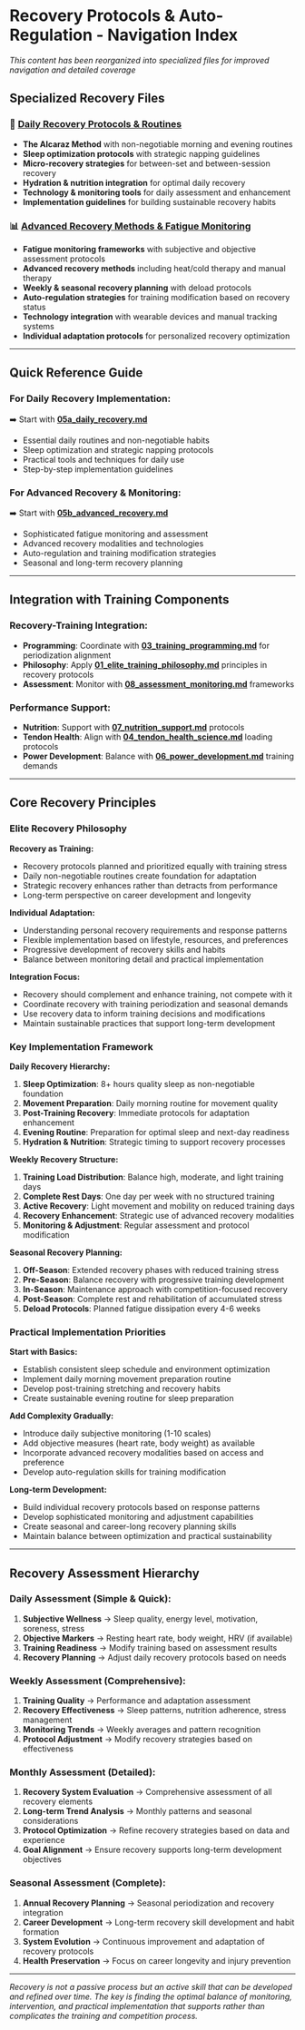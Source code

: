 # Recovery Protocols & Auto-Regulation - Navigation Index

_This content has been reorganized into specialized files for improved navigation and detailed coverage_

## Specialized Recovery Files

### 🌅 **[Daily Recovery Protocols & Routines](05a_daily_recovery.md)**

- **The Alcaraz Method** with non-negotiable morning and evening routines
- **Sleep optimization protocols** with strategic napping guidelines
- **Micro-recovery strategies** for between-set and between-session recovery
- **Hydration & nutrition integration** for optimal daily recovery
- **Technology & monitoring tools** for daily assessment and enhancement
- **Implementation guidelines** for building sustainable recovery habits

### 📊 **[Advanced Recovery Methods & Fatigue Monitoring](05b_advanced_recovery.md)**

- **Fatigue monitoring frameworks** with subjective and objective assessment protocols
- **Advanced recovery methods** including heat/cold therapy and manual therapy
- **Weekly & seasonal recovery planning** with deload protocols
- **Auto-regulation strategies** for training modification based on recovery status
- **Technology integration** with wearable devices and manual tracking systems
- **Individual adaptation protocols** for personalized recovery optimization

---

## Quick Reference Guide

### **For Daily Recovery Implementation:**

➡️ Start with **[05a_daily_recovery.md](05a_daily_recovery.md)**

- Essential daily routines and non-negotiable habits
- Sleep optimization and strategic napping protocols
- Practical tools and techniques for daily use
- Step-by-step implementation guidelines

### **For Advanced Recovery & Monitoring:**

➡️ Start with **[05b_advanced_recovery.md](05b_advanced_recovery.md)**

- Sophisticated fatigue monitoring and assessment
- Advanced recovery modalities and technologies
- Auto-regulation and training modification strategies
- Seasonal and long-term recovery planning

---

## Integration with Training Components

### **Recovery-Training Integration:**

- **Programming**: Coordinate with **[03_training_programming.md](03_training_programming.md)** for periodization alignment
- **Philosophy**: Apply **[01_elite_training_philosophy.md](01_elite_training_philosophy.md)** principles in recovery protocols
- **Assessment**: Monitor with **[08_assessment_monitoring.md](08_assessment_monitoring.md)** frameworks

### **Performance Support:**

- **Nutrition**: Support with **[07_nutrition_support.md](07_nutrition_support.md)** protocols
- **Tendon Health**: Align with **[04_tendon_health_science.md](04_tendon_health_science.md)** loading protocols
- **Power Development**: Balance with **[06_power_development.md](06_power_development.md)** training demands

---

## Core Recovery Principles

### Elite Recovery Philosophy

**Recovery as Training:**

- Recovery protocols planned and prioritized equally with training stress
- Daily non-negotiable routines create foundation for adaptation
- Strategic recovery enhances rather than detracts from performance
- Long-term perspective on career development and longevity

**Individual Adaptation:**

- Understanding personal recovery requirements and response patterns
- Flexible implementation based on lifestyle, resources, and preferences
- Progressive development of recovery skills and habits
- Balance between monitoring detail and practical implementation

**Integration Focus:**

- Recovery should complement and enhance training, not compete with it
- Coordinate recovery with training periodization and seasonal demands
- Use recovery data to inform training decisions and modifications
- Maintain sustainable practices that support long-term development

### Key Implementation Framework

**Daily Recovery Hierarchy:**

1. **Sleep Optimization**: 8+ hours quality sleep as non-negotiable foundation
2. **Movement Preparation**: Daily morning routine for movement quality
3. **Post-Training Recovery**: Immediate protocols for adaptation enhancement
4. **Evening Routine**: Preparation for optimal sleep and next-day readiness
5. **Hydration & Nutrition**: Strategic timing to support recovery processes

**Weekly Recovery Structure:**

1. **Training Load Distribution**: Balance high, moderate, and light training days
2. **Complete Rest Days**: One day per week with no structured training
3. **Active Recovery**: Light movement and mobility on reduced training days
4. **Recovery Enhancement**: Strategic use of advanced recovery modalities
5. **Monitoring & Adjustment**: Regular assessment and protocol modification

**Seasonal Recovery Planning:**

1. **Off-Season**: Extended recovery phases with reduced training stress
2. **Pre-Season**: Balance recovery with progressive training development
3. **In-Season**: Maintenance approach with competition-focused recovery
4. **Post-Season**: Complete rest and rehabilitation of accumulated stress
5. **Deload Protocols**: Planned fatigue dissipation every 4-6 weeks

### Practical Implementation Priorities

**Start with Basics:**

- Establish consistent sleep schedule and environment optimization
- Implement daily morning movement preparation routine
- Develop post-training stretching and recovery habits
- Create sustainable evening routine for sleep preparation

**Add Complexity Gradually:**

- Introduce daily subjective monitoring (1-10 scales)
- Add objective measures (heart rate, body weight) as available
- Incorporate advanced recovery modalities based on access and preference
- Develop auto-regulation skills for training modification

**Long-term Development:**

- Build individual recovery protocols based on response patterns
- Develop sophisticated monitoring and adjustment capabilities
- Create seasonal and career-long recovery planning skills
- Maintain balance between optimization and practical sustainability

---

## Recovery Assessment Hierarchy

### **Daily Assessment (Simple & Quick):**

1. **Subjective Wellness** → Sleep quality, energy level, motivation, soreness, stress
2. **Objective Markers** → Resting heart rate, body weight, HRV (if available)
3. **Training Readiness** → Modify training based on assessment results
4. **Recovery Planning** → Adjust daily recovery protocols based on needs

### **Weekly Assessment (Comprehensive):**

1. **Training Quality** → Performance and adaptation assessment
2. **Recovery Effectiveness** → Sleep patterns, nutrition adherence, stress management
3. **Monitoring Trends** → Weekly averages and pattern recognition
4. **Protocol Adjustment** → Modify recovery strategies based on effectiveness

### **Monthly Assessment (Detailed):**

1. **Recovery System Evaluation** → Comprehensive assessment of all recovery elements
2. **Long-term Trend Analysis** → Monthly patterns and seasonal considerations
3. **Protocol Optimization** → Refine recovery strategies based on data and experience
4. **Goal Alignment** → Ensure recovery supports long-term development objectives

### **Seasonal Assessment (Complete):**

1. **Annual Recovery Planning** → Seasonal periodization and recovery integration
2. **Career Development** → Long-term recovery skill development and habit formation
3. **System Evolution** → Continuous improvement and adaptation of recovery protocols
4. **Health Preservation** → Focus on career longevity and injury prevention

---

_Recovery is not a passive process but an active skill that can be developed and refined over time. The key is finding the optimal balance of monitoring, intervention, and practical implementation that supports rather than complicates the training and competition process._
